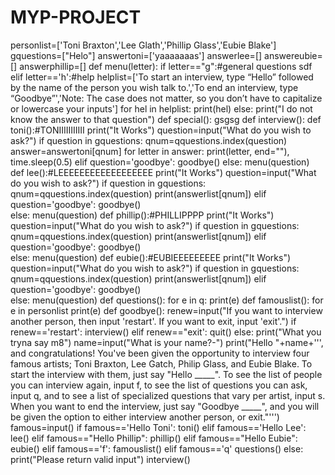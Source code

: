 # MYP-PROJECT
personlist=['Toni Braxton','Lee Glath','Phillip Glass','Eubie Blake']
gquestions=["Helo"]
answertoni=['yaaaaaaas']
answerlee=[]
answereubie=[]
answerphillip=[]
def menu(letter):
	if letter=="g":#general questions
		sdf
	elif letter=='h':#help
		helplist=['To start an interview, type “Hello” followed by the name of the person you wish talk to.','To end an interview, type “Goodbye”','Note: The case does not matter, so you don’t have to capitalize or lowercase your inputs']
		for hel in helplist:
			print(hel)
	else:
		print("I do not know the answer to that question")
def special():
	gsgsg
def interview():
    def toni():#TONIIIIIIIIIII
	    print("It Works")
	    question=input("What do you wish to ask?")
	   	if question in gquestions:
	   		qnum=qquestions.index(question)
	   		answer=answertoni[qnum]
	   		for letter in answer:
	   			print(letter, end=""),
	   			time.sleep(0.5)
	   	elif question='goodbye':
	   		goodbye()
	   	else:
	   		menu(question)
    def lee():#LEEEEEEEEEEEEEEEEEE
	    print("It Works")
	    question=input("What do you wish to ask?")
	   	if question in gquestions:
	   		qnum=qquestions.index(question)
	   		print(answerlist[qnum])
	   	elif question='goodbye':
	   		goodbye()	
	   	else:
	   		menu(question)
    def phillip():#PHILLIPPPP
	    print("It Works")
	    question=input("What do you wish to ask?")
	   	if question in gquestions:
	   		qnum=qquestions.index(question)
	   		print(answerlist[qnum])
	   	elif question='goodbye':
	   		goodbye()	
	   	else:
	   		menu(question)
    def eubie():#EUBIEEEEEEEEE
	   print("It Works")
	    question=input("What do you wish to ask?")
	   	if question in gquestions:
	   		qnum=qquestions.index(question)
	   		print(answerlist[qnum])
	   	elif question='goodbye':
	   		goodbye()	
	   	else:
	   		menu(question)
	def questions():
		for e in q:
			print(e)
	def famouslist():
		for e in personlist
			print(e)
	def goodbye():
		renew=input("If you want to interview another person, then input 'restart'. If you want to exit, input 'exit'.")
		if renew=='restart':
			interview()
		elif renew=="exit':
			quit()
		else:
			print("What you tryna say m8")
    name=input("What is your name?-")
    print("Hello "+name+''', and congratulations! You've been given the opportunity to interview four famous artists; Toni Braxton,
    Lee Gatch, Philip Glass, and Eubie Blake. To start the interview with them, just say "Hello _____". To see the list of people you can 
    interview again, input f, to see the list of questions you can ask, input q, and to see a list of specialized questions that vary per
    artist, input s. When you want to end the interview, just say "Goodbye _____", and you will be given the option to either interview 
    another person, or exit."''')
    famous=input()
    if famous=='Hello Toni':
	    toni()
    elif famous=='Hello Lee':
	    lee()
    elif famous=="Hello Phillip":
	    phillip()
    elif famous=="Hello Eubie":
	    eubie()
    elif famous=='f':
	    famouslist()
	elif famous=='q'
		questions()
    else:
	    print("Please return valid input")
	    interview()
		
		
	
		
